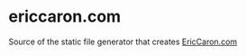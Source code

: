 # ericcaron.com
Source of the static file generator that creates [EricCaron.com](https://ericcaron.com)
